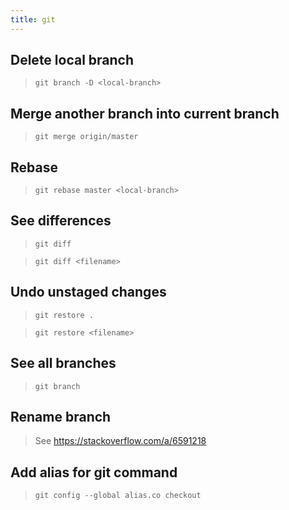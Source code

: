 ```yaml
---
title: git
---
```


## Delete local branch

> `git branch -D <local-branch>`

## Merge another branch into current branch

> `git merge origin/master`

## Rebase

> `git rebase master <local-branch>`

## See differences

> `git diff`

> `git diff <filename>`

## Undo unstaged changes

> `git restore .`

> `git restore <filename>`

## See all branches

> `git branch`

## Rename branch

> See https://stackoverflow.com/a/6591218

## Add alias for git command

> `git config --global alias.co checkout`
